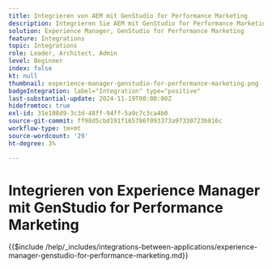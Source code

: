 ```yaml
---
title: Integrieren von AEM mit GenStudio for Performance Marketing
description: Integrieren Sie AEM mit GenStudio for Performance Marketing, um die Bereitstellung von Inhalten zu beschleunigen.
solution: Experience Manager, GenStudio for Performance Marketing
feature: Integrations
topic: Integrations
role: Leader, Architect, Admin
level: Beginner
index: false
kt: null
thumbnail: experience-manager-genstudio-for-performance-marketing.png
badgeIntegration: label="Integration" type="positive"
last-substantial-update: 2024-11-19T00:00:00Z
hidefromtoc: true
exl-id: 31e108d9-3c3d-48ff-94ff-5a9c7c3ca4b0
source-git-commit: ff98d5cbd191f165786f093373a97330723b816c
workflow-type: tm+mt
source-wordcount: '29'
ht-degree: 3%

---
```


# Integrieren von Experience Manager mit GenStudio for Performance Marketing

{{$include /help/_includes/integrations-between-applications/experience-manager-genstudio-for-performance-marketing.md}}
